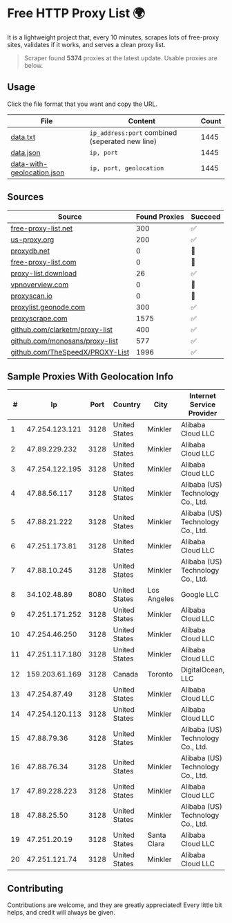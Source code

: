 
# Free HTTP Proxy List 🌍

It is a lightweight project that, every 10 minutes, scrapes lots of free-proxy sites, validates if it works, and serves a clean proxy list.


> Scraper found **5374** proxies at the latest update. Usable proxies are below.

## Usage

Click the file format that you want and copy the URL.


|File|Content|Count|
|----|-------|-----|
|[data.txt](https://raw.githubusercontent.com/themiralay/Proxy-List-World/master/data.txt)|`ip_address:port` combined (seperated new line)|1445|
|[data.json](https://raw.githubusercontent.com/themiralay/Proxy-List-World/master/data.json)|`ip, port`|1445|
|[data-with-geolocation.json](https://raw.githubusercontent.com/themiralay/Proxy-List-World/master/data-with-geolocation.json)|`ip, port, geolocation`|1445|

## Sources

|Source|Found Proxies|Succeed|
|------|-------------|-------|
|[free-proxy-list.net](https://free-proxy-list.net)|300|✅|
|[us-proxy.org](https://www.us-proxy.org)|200|✅|
|[proxydb.net](http://proxydb.net)|0|🚫|
|[free-proxy-list.com](https://free-proxy-list.com/?page=&port=&type%5B%5D=http&type%5B%5D=https&up_time=0&search=Search)|0|🚫|
|[proxy-list.download](https://www.proxy-list.download/HTTP)|26|✅|
|[vpnoverview.com](https://vpnoverview.com/privacy/anonymous-browsing/free-proxy-servers)|0|🚫|
|[proxyscan.io](https://www.proxyscan.io)|0|🚫|
|[proxylist.geonode.com](https://proxylist.geonode.com/api/proxy-list?limit=300&page=1&sort_by=lastChecked&sort_type=desc&protocols=http,https)|300|✅|
|[proxyscrape.com](https://api.proxyscrape.com/v2/?request=displayproxies&protocol=http&timeout=10000&country=all&ssl=all&anonymity=all)|1575|✅|
|[github.com/clarketm/proxy-list](https://raw.githubusercontent.com/clarketm/proxy-list/master/proxy-list-raw.txt)|400|✅|
|[github.com/monosans/proxy-list](https://raw.githubusercontent.com/monosans/proxy-list/main/proxies/http.txt)|577|✅|
|[github.com/TheSpeedX/PROXY-List](https://raw.githubusercontent.com/TheSpeedX/PROXY-List/master/http.txt)|1996|✅|


## Sample Proxies With Geolocation Info

|#|Ip|Port|Country|City|Internet Service Provider|
|-|--|----|-------|----|-------------------------|
|1|47.254.123.121|3128|United States|Minkler|Alibaba Cloud LLC|
|2|47.89.229.232|3128|United States|Minkler|Alibaba Cloud LLC|
|3|47.254.122.195|3128|United States|Minkler|Alibaba Cloud LLC|
|4|47.88.56.117|3128|United States|Minkler|Alibaba (US) Technology Co., Ltd.|
|5|47.88.21.222|3128|United States|Minkler|Alibaba (US) Technology Co., Ltd.|
|6|47.251.173.81|3128|United States|Minkler|Alibaba Cloud LLC|
|7|47.88.10.245|3128|United States|Minkler|Alibaba (US) Technology Co., Ltd.|
|8|34.102.48.89|8080|United States|Los Angeles|Google LLC|
|9|47.251.171.252|3128|United States|Minkler|Alibaba Cloud LLC|
|10|47.254.46.250|3128|United States|Minkler|Alibaba Cloud LLC|
|11|47.251.117.180|3128|United States|Minkler|Alibaba Cloud LLC|
|12|159.203.61.169|3128|Canada|Toronto|DigitalOcean, LLC|
|13|47.254.87.49|3128|United States|Minkler|Alibaba Cloud LLC|
|14|47.254.120.113|3128|United States|Minkler|Alibaba Cloud LLC|
|15|47.88.79.36|3128|United States|Minkler|Alibaba (US) Technology Co., Ltd.|
|16|47.88.76.34|3128|United States|Minkler|Alibaba (US) Technology Co., Ltd.|
|17|47.89.228.223|3128|United States|Minkler|Alibaba Cloud LLC|
|18|47.88.25.50|3128|United States|Minkler|Alibaba (US) Technology Co., Ltd.|
|19|47.251.20.19|3128|United States|Santa Clara|Alibaba Cloud LLC|
|20|47.251.121.74|3128|United States|Minkler|Alibaba Cloud LLC|



## Contributing

Contributions are welcome, and they are greatly appreciated! Every
little bit helps, and credit will always be given.

